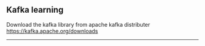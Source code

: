 Kafka learning 
------------------
Download the kafka library from apache kafka distributer
https://kafka.apache.org/downloads

--------------


